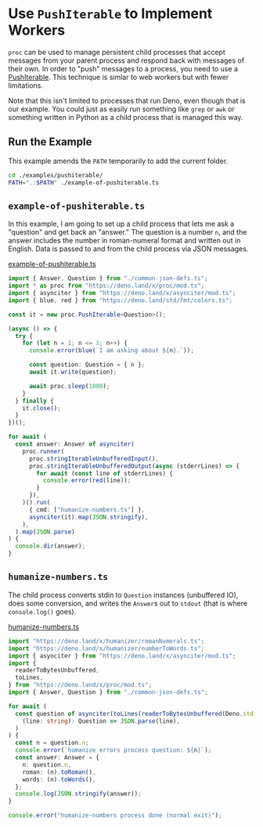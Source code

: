 # Use `PushIterable` to Implement Workers

`proc` can be used to manage persistent child processes that accept messages
from your parent process and respond back with messages of their own. In order
to "push" messages to a process, you need to use a
[PushIterable](../../runners/push-iterable.ts). This technique is simlar to web
workers but with fewer limitations.

Note that this isn't limited to processes that run Deno, even though that is our
example. You could just as easily run something like `grep` or `awk` or
something written in Python as a child process that is managed this way.

## Run the Example

This example amends the `PATH` temporarily to add the current folder.

```sh
cd ./examples/pushiterable/
PATH=".:$PATH" ./example-of-pushiterable.ts
```

## `example-of-pushiterable.ts`

In this example, I am going to set up a child process that lets me ask a
"question" and get back an "answer." The question is a number `n`, and the
answer includes the number in roman-numeral format and written out in English.
Data is passed to and from the child process via JSON messages.

[example-of-pushiterable.ts](./example-of-pushiterable.ts)

```ts
import { Answer, Question } from "./common-json-defs.ts";
import * as proc from "https://deno.land/x/proc/mod.ts";
import { asynciter } from "https://deno.land/x/asynciter/mod.ts";
import { blue, red } from "https://deno.land/std/fmt/colors.ts";

const it = new proc.PushIterable<Question>();

(async () => {
  try {
    for (let n = 1; n <= 3; n++) {
      console.error(blue(`I am asking about ${n}.`));

      const question: Question = { n };
      await it.write(question);

      await proc.sleep(1000);
    }
  } finally {
    it.close();
  }
})();

for await (
  const answer: Answer of asynciter(
    proc.runner(
      proc.stringIterableUnbufferedInput(),
      proc.stringIterableUnbufferedOutput(async (stderrLines) => {
        for await (const line of stderrLines) {
          console.error(red(line));
        }
      }),
    )().run(
      { cmd: ["humanize-numbers.ts"] },
      asynciter(it).map(JSON.stringify),
    ),
  ).map(JSON.parse)
) {
  console.dir(answer);
}
```

## `humanize-numbers.ts`

The child process converts stdin to `Question` instances (unbuffered IO), does
some conversion, and writes the `Answer`s out to `stdout` (that is where
`console.log()` goes).

[humanize-numbers.ts](./humanize-numbers.ts)

```ts
import "https://deno.land/x/humanizer/romanNumerals.ts";
import "https://deno.land/x/humanizer/numberToWords.ts";
import { asynciter } from "https://deno.land/x/asynciter/mod.ts";
import {
  readerToBytesUnbuffered,
  toLines,
} from "https://deno.land/x/proc/mod.ts";
import { Answer, Question } from "./common-json-defs.ts";

for await (
  const question of asynciter(toLines(readerToBytesUnbuffered(Deno.stdin))).map(
    (line: string): Question => JSON.parse(line),
  )
) {
  const n = question.n;
  console.error(`humanize errors process question: ${n}`);
  const answer: Answer = {
    n: question.n,
    roman: (n).toRoman(),
    words: (n).toWords(),
  };
  console.log(JSON.stringify(answer));
}

console.error("humanize-numbers process done (normal exit)");
```

